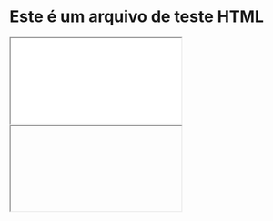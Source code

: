 <html>
<head>
<title>Teste</title>
</head>
<body>
<h1>Este é um arquivo de teste HTML</h1>
<iframe src="ruptura-esplênica.html"></iframe>
<iframe src=""></iframe>
</body>
</html>
